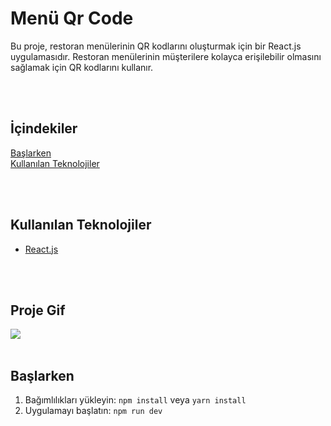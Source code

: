 # Menü Qr Code
Bu proje, restoran menülerinin QR kodlarını oluşturmak için bir React.js uygulamasıdır. Restoran menülerinin müşterilere kolayca erişilebilir olmasını sağlamak için QR kodlarını kullanır.

<br><br>

## İçindekiler  
[Başlarken](#baslarken)  
[Kullanılan Teknolojiler](#teknolojiler)  


<br><br>
<a name="teknolojiler"></a>
## Kullanılan Teknolojiler

- [React.js](https://reactjs.org/)

<br><br>

## Proje Gif

![](/src/assets/qr.gif)
<br> <br>

<a name="baslarken"></a>

## Başlarken
1. Bağımlılıkları yükleyin: `npm install` veya `yarn install`
2. Uygulamayı başlatın: `npm run dev`
